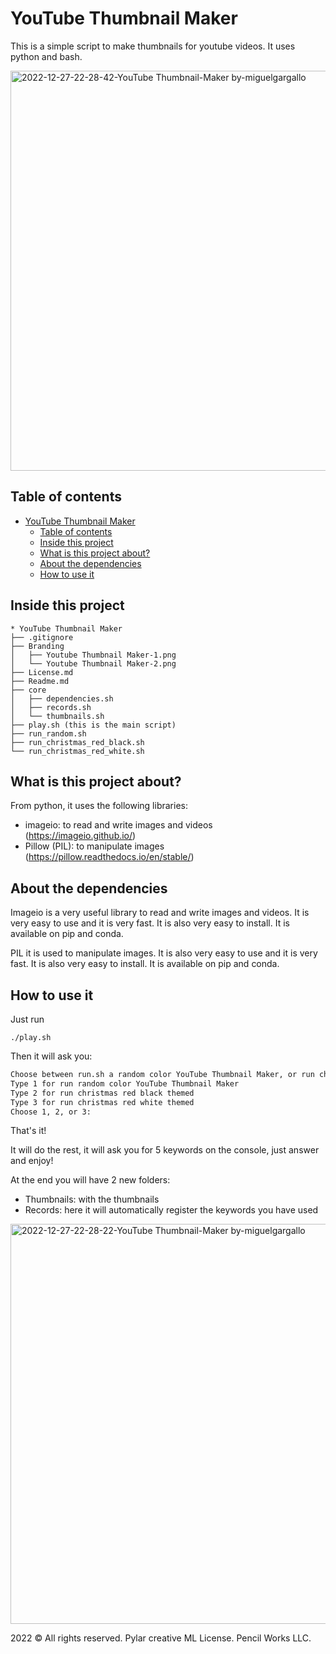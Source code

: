# YouTube Thumbnail Maker

This is a simple script to make thumbnails for youtube videos. It uses python and bash.

<img width="640" alt="2022-12-27-22-28-42-YouTube Thumbnail-Maker by-miguelgargallo" src="https://user-images.githubusercontent.com/5947268/209724151-0416a3f2-03d2-4d5e-9829-5957f57eaaae.png">

## Table of contents

- [YouTube Thumbnail Maker](#youtube-thumbnail-maker)
  - [Table of contents](#table-of-contents)
  - [Inside this project](#inside-this-project)
  - [What is this project about?](#what-is-this-project-about)
  - [About the dependencies](#about-the-dependencies)
  - [How to use it](#how-to-use-it)

## Inside this project

```
* YouTube Thumbnail Maker
├── .gitignore
├── Branding
│   ├── Youtube Thumbnail Maker-1.png
│   └── Youtube Thumbnail Maker-2.png
├── License.md
├── Readme.md
├── core
│   ├── dependencies.sh
│   ├── records.sh
│   └── thumbnails.sh
├── play.sh (this is the main script)
├── run_random.sh
├── run_christmas_red_black.sh
└── run_christmas_red_white.sh
```

## What is this project about?

From python, it uses the following libraries:

- imageio: to read and write images and videos (https://imageio.github.io/)
- Pillow (PIL): to manipulate images (https://pillow.readthedocs.io/en/stable/)

## About the dependencies

Imageio is a very useful library to read and write images and videos. It is very easy to use and it is very fast. It is also very easy to install. It is available on pip and conda.

PIL it is used to manipulate images. It is also very easy to use and it is very fast. It is also very easy to install. It is available on pip and conda.

## How to use it

Just run

```
./play.sh
```

Then it will ask you:

```bash
Choose between run.sh a random color YouTube Thumbnail Maker, or run christmas red black sh, a Christmas themed YouTube Thumbnail Maker with red and black colors or a third option, run.sh a random color YouTube Thumbnail Maker with a white background and red text.
Type 1 for run random color YouTube Thumbnail Maker
Type 2 for run christmas red black themed
Type 3 for run christmas red white themed
Choose 1, 2, or 3: 
```

That's it!

It will do the rest, it will ask you for 5 keywords on the console, just answer and enjoy!

At the end you will have 2 new folders:

- Thumbnails: with the thumbnails
- Records: here it will automatically register the keywords you have used

<img width="640" alt="2022-12-27-22-28-22-YouTube Thumbnail-Maker by-miguelgargallo" src="https://user-images.githubusercontent.com/5947268/209724168-b1313f4a-608e-43aa-b968-c4561d988d9a.png">

2022 © All rights reserved. Pylar creative ML License. Pencil Works LLC.
